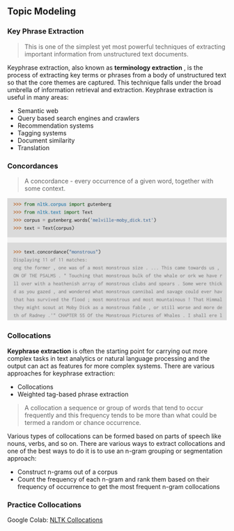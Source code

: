 ## Topic Modeling

<object data="_static/topic-modeling.pdf" width="950" height="650" type='application/pdf'/></object>

### Key Phrase Extraction


> This is one of the simplest yet most powerful techniques of extracting important information from unstructured text documents.

Keyphrase extraction, also known as **terminology extraction** , is the process of extracting key terms or phrases from a body of unstructured text so that the core themes are captured. This technique falls under the broad umbrella of information retrieval and extraction. Keyphrase extraction is useful in many areas:

- Semantic web
- Query based search engines and crawlers
- Recommendation systems
- Tagging systems
- Document similarity
- Translation

### Concordances

> A concordance - every occurrence of a given word, together with some context. 


![](_static/concordance.png)

### Collocations
 
**Keyphrase extraction** is often the starting point for carrying out more complex tasks in text analytics or natural language processing and the output can act as features for more complex systems. There are various approaches for keyphrase extraction:

- Collocations
- Weighted tag-based phrase extraction

> A collocation a sequence or group of words that tend to occur frequently and this frequency tends to be more than what could be termed a random or chance occurrence. 

Various types of collocations can be formed based on parts of speech like nouns, verbs, and so on. There are various ways to extract collocations and one of the best ways to do it is to use an n-gram grouping or segmentation approach: 
- Construct n-grams out of a corpus 
- Count the frequency of each n-gram and rank them based on their frequency of occurrence to get the most frequent n-gram collocations
 
 ### Practice Collocations
 
 Google Colab: [NLTK Collocations](https://colab.research.google.com/drive/1uiflgnsTjirMEW2WlfKKK8jIcRSZebpT?usp=sharing)
